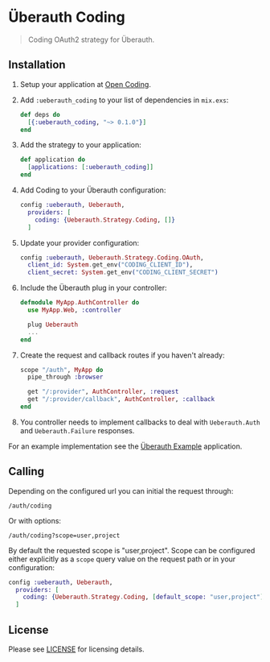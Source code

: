 # Überauth Coding

> Coding OAuth2 strategy for Überauth.

## Installation

1. Setup your application at [Open Coding](https://open.coding.net/).

2. Add `:ueberauth_coding` to your list of dependencies in `mix.exs`:

    ```elixir
    def deps do
      [{:ueberauth_coding, "~> 0.1.0"}]
    end
    ```

3. Add the strategy to your application:

    ```elixir
    def application do
      [applications: [:ueberauth_coding]]
    end
    ```

4. Add Coding to your Überauth configuration:

    ```elixir
    config :ueberauth, Ueberauth,
      providers: [
        coding: {Ueberauth.Strategy.Coding, []}
      ]
    ```

5.  Update your provider configuration:

    ```elixir
    config :ueberauth, Ueberauth.Strategy.Coding.OAuth,
      client_id: System.get_env("CODING_CLIENT_ID"),
      client_secret: System.get_env("CODING_CLIENT_SECRET")
    ```

6.  Include the Überauth plug in your controller:

    ```elixir
    defmodule MyApp.AuthController do
      use MyApp.Web, :controller

      plug Ueberauth
      ...
    end
    ```

7.  Create the request and callback routes if you haven't already:

    ```elixir
    scope "/auth", MyApp do
      pipe_through :browser

      get "/:provider", AuthController, :request
      get "/:provider/callback", AuthController, :callback
    end
    ```

8. You controller needs to implement callbacks to deal with `Ueberauth.Auth` and `Ueberauth.Failure` responses.

For an example implementation see the [Überauth Example](https://github.com/ueberauth/ueberauth_example) application.

## Calling

Depending on the configured url you can initial the request through:

    /auth/coding

Or with options:

    /auth/coding?scope=user,project

By default the requested scope is "user,project". Scope can be configured either explicitly as a `scope` query value on the request path or in your configuration:

```elixir
config :ueberauth, Ueberauth,
  providers: [
    coding: {Ueberauth.Strategy.Coding, [default_scope: "user,project"]}
  ]
```

## License

Please see [LICENSE](https://github.com/lixu19941116/ueberauth_coding/blob/master/LICENSE) for licensing details.
